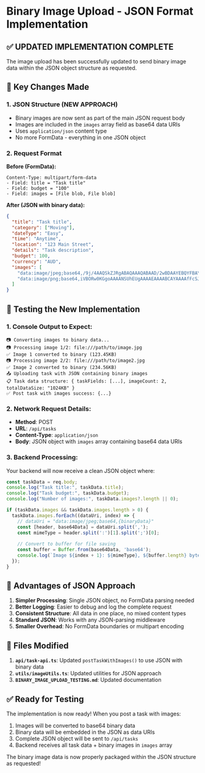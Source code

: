 # Binary Image Upload - JSON Format Implementation

## ✅ **UPDATED IMPLEMENTATION COMPLETE**

The image upload has been successfully updated to send binary image data within the JSON object structure as requested.

## 🔄 **Key Changes Made**

### **1. JSON Structure (NEW APPROACH)**
- Binary images are now sent as part of the main JSON request body
- Images are included in the `images` array field as base64 data URIs
- Uses `application/json` content type
- No more FormData - everything in one JSON object

### **2. Request Format**

**Before (FormData):**
```
Content-Type: multipart/form-data
- Field: title = "Task title"
- Field: budget = "100"
- Field: images = [File blob, File blob]
```

**After (JSON with binary data):**
```json
{
  "title": "Task title",
  "category": ["Moving"],
  "dateType": "Easy",
  "time": "Anytime",
  "location": "123 Main Street",
  "details": "Task description",
  "budget": 100,
  "currency": "AUD",
  "images": [
    "data:image/jpeg;base64,/9j/4AAQSkZJRgABAQAAAQABAAD/2wBDAAYEBQYFBAYGBQYHBwYIChAKCgkJChQODwwQFxQYGBcUFhYaHSUfGhsjHBYWICwgIyYnKSopGR8tMC0oMCUoKSj...",
    "data:image/png;base64,iVBORw0KGgoAAAANSUhEUgAAAAEAAAABCAYAAAAfFcSJAAAADUlEQVR42mP8/5+hHgAHggJ/PchI7wAAAABJRU5ErkJggg=="
  ]
}
```

## 🧪 **Testing the New Implementation**

### **1. Console Output to Expect:**
```
📷 Converting images to binary data...
📷 Processing image 1/2: file:///path/to/image.jpg
✅ Image 1 converted to binary (123.45KB)
📷 Processing image 2/2: file:///path/to/image2.jpg  
✅ Image 2 converted to binary (234.56KB)
📤 Uploading task with JSON containing binary images
📋 Task data structure: { taskFields: [...], imageCount: 2, totalDataSize: "1024KB" }
✅ Post task with images success: {...}
```

### **2. Network Request Details:**
- **Method**: POST
- **URL**: `/api/tasks`
- **Content-Type**: `application/json`
- **Body**: JSON object with `images` array containing base64 data URIs

### **3. Backend Processing:**
Your backend will now receive a clean JSON object where:
```javascript
const taskData = req.body;
console.log("Task title:", taskData.title);
console.log("Task budget:", taskData.budget);
console.log("Number of images:", taskData.images?.length || 0);

if (taskData.images && taskData.images.length > 0) {
  taskData.images.forEach((dataUri, index) => {
    // dataUri = "data:image/jpeg;base64,{binaryData}"
    const [header, base64Data] = dataUri.split(',');
    const mimeType = header.split(':')[1].split(';')[0];
    
    // Convert to buffer for file saving
    const buffer = Buffer.from(base64Data, 'base64');
    console.log(`Image ${index + 1}: ${mimeType}, ${buffer.length} bytes`);
  });
}
```

## 🎯 **Advantages of JSON Approach**

1. **Simpler Processing**: Single JSON object, no FormData parsing needed
2. **Better Logging**: Easier to debug and log the complete request
3. **Consistent Structure**: All data in one place, no mixed content types
4. **Standard JSON**: Works with any JSON-parsing middleware
5. **Smaller Overhead**: No FormData boundaries or multipart encoding

## 🔧 **Files Modified**

1. **`api/task-api.ts`**: Updated `postTaskWithImages()` to use JSON with binary data
2. **`utils/imageUtils.ts`**: Updated utilities for JSON approach
3. **`BINARY_IMAGE_UPLOAD_TESTING.md`**: Updated documentation

## ✅ **Ready for Testing**

The implementation is now ready! When you post a task with images:

1. Images will be converted to base64 binary data
2. Binary data will be embedded in the JSON as data URIs  
3. Complete JSON object will be sent to `/api/tasks`
4. Backend receives all task data + binary images in `images` array

The binary image data is now properly packaged within the JSON structure as requested!